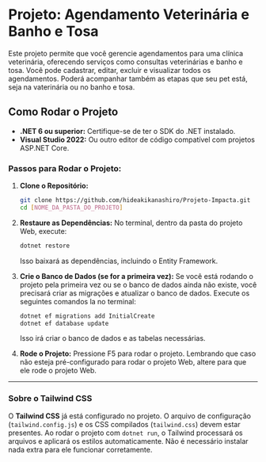 # Projeto: Agendamento Veterinária e Banho e Tosa
Este projeto permite que você gerencie agendamentos para uma clínica veterinária, oferecendo serviços como consultas veterinárias e banho e tosa. Você pode cadastrar, editar, excluir e visualizar todos os agendamentos. Poderá acompanhar também as etapas que seu pet está, seja na vaterinária ou no banho e tosa. 


## Como Rodar o Projeto
  * **.NET 6 ou superior:** Certifique-se de ter o SDK do .NET instalado.
  * **Visual Studio 2022:** Ou outro editor de código compatível com projetos ASP.NET Core.


### Passos para Rodar o Projeto:
1.  **Clone o Repositório:**

    ```bash
    git clone https://github.com/hideakikanashiro/Projeto-Impacta.git
    cd [NOME_DA_PASTA_DO_PROJETO]
    ```


2.  **Restaure as Dependências:**
    No terminal, dentro da pasta do projeto Web, execute:

    ```bash
    dotnet restore
    ```

    Isso baixará as dependências, incluindo o Entity Framework.


3.  **Crie o Banco de Dados (se for a primeira vez):**
    Se você está rodando o projeto pela primeira vez ou se o banco de dados ainda não existe, você precisará criar as migrações e atualizar o banco de dados. Execute os seguintes comandos la no terminal:

    ```bash
    dotnet ef migrations add InitialCreate
    dotnet ef database update
    ```

    Isso irá criar o banco de dados e as tabelas necessárias.


4.  **Rode o Projeto:**
    Pressione F5 para rodar o projeto. Lembrando que caso não esteja pré-configurado para rodar o projeto Web, altere para que ele rode o projeto Web.

-----

### Sobre o Tailwind CSS

O **Tailwind CSS** já está configurado no projeto. O arquivo de configuração (`tailwind.config.js`) e os CSS compilados (`tailwind.css`) devem estar presentes. Ao rodar o projeto com `dotnet run`, o Tailwind processará os arquivos e aplicará os estilos automaticamente. Não é necessário instalar nada extra para ele funcionar corretamente.
